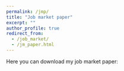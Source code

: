 ```yaml
---
permalink: /jmp/
title: "Job market paper"
excerpt: ""
author_profile: true
redirect_from: 
  - /job_market/
  - /jm_paper.html
---
```


Here you can download my job market paper:
<!-- [job market paper](https://www.dropbox.com/s/nw18ktj8nbcdznv/lombardi_jmp.pdf?dl=0) -->



